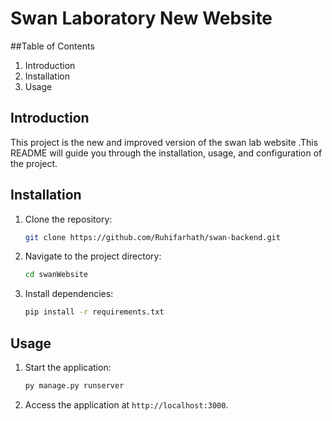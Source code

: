 ﻿# Swan Laboratory New Website

##Table of Contents
1. Introduction
2. Installation
3. Usage



## Introduction

This project is the new and improved version of the swan lab website .This README will guide you through the installation, usage, and configuration of the project.


## Installation

1. Clone the repository:
    ```sh
    git clone https://github.com/Ruhifarhath/swan-backend.git
    ```

2. Navigate to the project directory:
    ```sh
    cd swanWebsite
    ```

3. Install dependencies:
    ```sh
    pip install -r requirements.txt
    ```

## Usage

1. Start the application:
    ```sh
    py manage.py runserver
    ```

2. Access the application at `http://localhost:3000`.



